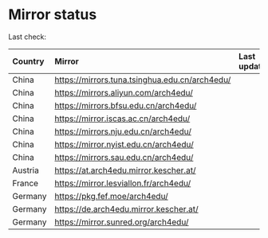 <script src="./time.js"></script>
# Mirror status
Last check: <script type="text/javascript">localize(1700194921.273161);</script>

|Country|Mirror|Last update|
|:------|:-----|:----------|
|China|https://mirrors.tuna.tsinghua.edu.cn/arch4edu/|<script type="text/javascript">localize(1700159477);</script>|
|China|https://mirrors.aliyun.com/arch4edu/|<script type="text/javascript">localize(1700159477);</script>|
|China|https://mirrors.bfsu.edu.cn/arch4edu/|<script type="text/javascript">localize(1700159477);</script>|
|China|https://mirror.iscas.ac.cn/arch4edu/|<script type="text/javascript">localize(1700159477);</script>|
|China|https://mirrors.nju.edu.cn/arch4edu/|<script type="text/javascript">localize(1700159477);</script>|
|China|https://mirror.nyist.edu.cn/arch4edu/|<script type="text/javascript">localize(1700159477);</script>|
|China|https://mirrors.sau.edu.cn/arch4edu/|<script type="text/javascript">localize(1700159477);</script>|
|Austria|https://at.arch4edu.mirror.kescher.at/|<script type="text/javascript">localize(1700159477);</script>|
|France|https://mirror.lesviallon.fr/arch4edu/|<script type="text/javascript">localize(1700159477);</script>|
|Germany|https://pkg.fef.moe/arch4edu/|<script type="text/javascript">localize(1700159477);</script>|
|Germany|https://de.arch4edu.mirror.kescher.at/|<script type="text/javascript">localize(1700159477);</script>|
|Germany|https://mirror.sunred.org/arch4edu/|<script type="text/javascript">localize(1700159477);</script>|

<script src="./tablefilter/tablefilter.js"></script>
<script src="./table.js"></script>